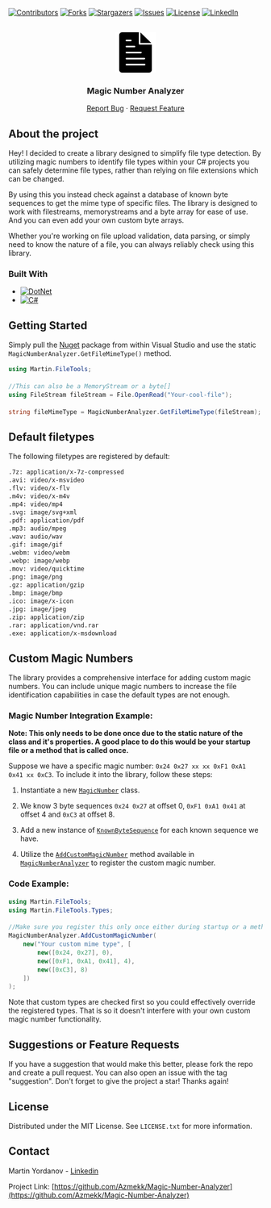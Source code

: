 <a name="readme-top"></a>

[![Contributors][contributors-shield]][contributors-url]
[![Forks][forks-shield]][forks-url]
[![Stargazers][stars-shield]][stars-url]
[![Issues][issues-shield]][issues-url]
[![License][license-shield]][license-url]
[![LinkedIn][linkedin-shield]][linkedin-url]

<!-- PROJECT LOGO -->
<br />
<div align="center">
  <a href="https://github.com/Azmekk/Magic-Number-Analyzer">
    <img src="images/file-black-icon.png" alt="Logo" width="80" height="80">
  </a>

  <h3 align="center">Magic Number Analyzer</h3>

  <p align="center">
    <a href="https://github.com/Azmekk/Magic-Number-Analyzer/issues">Report Bug</a>
    ·
    <a href="https://github.com/Azmekk/Magic-Number-Analyzer/issues">Request Feature</a>
  </p>
</div>



<!-- ABOUT THE PROJECT -->
## About the project

Hey! I decided to create a library designed to simplify file type detection. By utilizing magic numbers to identify file types within your C# projects you can safely determine file types,
rather than relying on file extensions which can be changed. 

By using this you instead check against a database of known byte sequences to get the mime type of specific files. The library is designed to work with filestreams, memorystreams and a byte array for ease of use. And you can even add your own custom byte arrays.

Whether you're working on file upload validation, data parsing, or simply need to know the nature of a file, you can always reliably check using this library.



### Built With

* [![DotNet][.Net]][.Net-url]
* [![C#][CSharp]][CSharp-url]



<!-- GETTING STARTED -->
## Getting Started

Simply pull the [Nuget](https://www.nuget.org/packages/Martin.FileTools.MagicNumberAnalyzer) package from within Visual Studio and use the static `MagicNumberAnalyzer.GetFileMimeType()` method.

```cs
using Martin.FileTools;

//This can also be a MemoryStream or a byte[]
using FileStream fileStream = File.OpenRead("Your-cool-file");

string fileMimeType = MagicNumberAnalyzer.GetFileMimeType(fileStream);
```

## Default filetypes

The following filetypes are registered by default:

```
.7z: application/x-7z-compressed
.avi: video/x-msvideo
.flv: video/x-flv
.m4v: video/x-m4v
.mp4: video/mp4
.svg: image/svg+xml
.pdf: application/pdf
.mp3: audio/mpeg
.wav: audio/wav
.gif: image/gif
.webm: video/webm
.webp: image/webp
.mov: video/quicktime
.png: image/png
.gz: application/gzip
.bmp: image/bmp
.ico: image/x-icon
.jpg: image/jpeg
.zip: application/zip
.rar: application/vnd.rar
.exe: application/x-msdownload
```

<!-- USAGE EXAMPLES -->
## Custom Magic Numbers

The library provides a comprehensive interface for adding custom magic numbers. You can include unique magic numbers to increase the file identification capabilities in case the default types are not enough.

### Magic Number Integration Example:

**Note: This only needs to be done once due to the static nature of the class and it's properties. A good place to do this would be your startup file or a method that is called once.**

Suppose we have a specific magic number: `0x24 0x27 xx xx 0xF1 0xA1 0x41 xx 0xC3`. To include it into the library, follow these steps:

1. Instantiate a new [`MagicNumber`](https://github.com/Azmekk/Magic-Number-Analyzer/blob/master/src/Martin.FileTools/Types/MagicNumber.cs) class.

2. We know 3 byte sequences `0x24 0x27` at offset 0, `0xF1 0xA1 0x41` at offset 4 and `0xC3` at offset 8.

3. Add a new instance of [`KnownByteSequence`](https://github.com/Azmekk/Magic-Number-Analyzer/blob/master/src/Martin.FileTools/Types/KnownByteSequence.cs) for each known sequence we have.

3. Utilize the [`AddCustomMagicNumber`](https://github.com/Azmekk/Magic-Number-Analyzer/blob/48627d35e6c66bfe2b7d393e1d14ea060867f6ee/src/Martin.FileTools/MagicNumberAnalyzer.cs#L230) method available in [`MagicNumberAnalyzer`](https://github.com/Azmekk/Magic-Number-Analyzer/blob/master/src/Martin.FileTools/MagicNumberAnalyzer.cs) to register the custom magic number.

### Code Example:

```csharp
using Martin.FileTools;
using Martin.FileTools.Types;

//Make sure you register this only once either during startup or a method that gets called once.
MagicNumberAnalyzer.AddCustomMagicNumber(
    new("Your custom mime type", [
        new([0x24, 0x27], 0),
        new([0xF1, 0xA1, 0x41], 4),
        new([0xC3], 8)
    ])
);
```

Note that custom types are checked first so you could effectively override the registered types. That is so it doesn't interfere with your own custom magic number functionality.



<!-- CONTRIBUTING -->
## Suggestions or Feature Requests

If you have a suggestion that would make this better, please fork the repo and create a pull request. You can also open an issue with the tag "suggestion".
Don't forget to give the project a star! Thanks again!



<!-- LICENSE -->
## License

Distributed under the MIT License. See `LICENSE.txt` for more information.


<!-- CONTACT -->
## Contact

Martin Yordanov - [Linkedin](https://www.linkedin.com/in/martin-y/)

Project Link: [https://github.com/Azmekk/Magic-Number-Analyzer](https://github.com/Azmekk/Magic-Number-Analyzer)



<!-- MARKDOWN LINKS & IMAGES -->
<!-- https://www.markdownguide.org/basic-syntax/#reference-style-links -->
[contributors-shield]: https://img.shields.io/github/contributors/Azmekk/Magic-Number-Analyzer.svg?style=for-the-badge
[contributors-url]: https://github.com/Azmekk/Magic-Number-Analyzer/graphs/contributors
[forks-shield]: https://img.shields.io/github/forks/Azmekk/Magic-Number-Analyzer.svg?style=for-the-badge
[forks-url]: https://github.com/Azmekk/Magic-Number-Analyzer/network/members
[stars-shield]: https://img.shields.io/github/stars/Azmekk/Magic-Number-Analyzer.svg?style=for-the-badge
[stars-url]: https://github.com/Azmekk/Magic-Number-Analyzer/stargazers
[issues-shield]: https://img.shields.io/github/issues/Azmekk/Magic-Number-Analyzer.svg?style=for-the-badge
[issues-url]: https://github.com/Azmekk/Magic-Number-Analyzer/issues
[license-shield]: https://img.shields.io/github/license/Azmekk/Magic-Number-Analyzer.svg?style=for-the-badge
[license-url]: https://github.com/Azmekk/Magic-Number-Analyzer/blob/master/LICENSE.txt
[linkedin-shield]: https://img.shields.io/badge/-LinkedIn-black.svg?style=for-the-badge&logo=linkedin&colorB=555
[linkedin-url]: https://linkedin.com/in/Martin-Y
[.Net]: https://img.shields.io/badge/.NET-5C2D91?style=for-the-badge&logo=.net&logoColor=white
[.Net-url]: https://dotnet.microsoft.com/
[CSharp]: https://img.shields.io/badge/c%23-%23239120.svg?style=for-the-badge&logo=csharp&logoColor=whit
[CSharp-Url]: https://learn.microsoft.com/en-us/dotnet/csharp/
